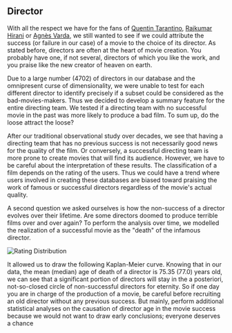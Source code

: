 <script>
import { base } from "$app/paths";
</script>

<section class="justify">

## Director

With all the respect we have for the fans of [Quentin Tarantino](https://www.imdb.com/name/nm0000233/), [Rajkumar Hirani](https://www.imdb.com/name/nm0386246/) or [Agnès Varda](https://www.imdb.com/name/nm0889513/), we still wanted to see if we could attribute the success (or failure in our case) of a movie to the choice of its director. As stated before, directors are often at the heart of movie creation. You probably have one, if not several, directors of which you like the work, and you praise like the new creator of heaven on earth.

Due to a large number (4702) of directors in our database and the omnipresent curse of dimensionality, we were unable to test for each different director to identify precisely if a subset could be considered as the bad-movies-makers. Thus we decided to develop a summary feature for the entire directing team. We tested if a directing team with no successful movie in the past was more likely to produce a bad film. To sum up, do the loose attract the loose?

After our traditional observational study over decades, we see that having a directing team that has no previous success is not necessarily good news for the quality of the film. Or conversely, a successful directing team is more prone to create movies that will find its audience. However, we have to be careful about the interpretation of these results. The classification of a film depends on the rating of the users. Thus we could have a trend where users involved in creating these databases are biased toward praising the work of famous or successful directors regardless of the movie's actual quality.


A second question we asked ourselves is how the non-success of a director evolves over their lifetime. Are some directors doomed to produce terrible films over and over again? To perform the analysis over time, we modelled the realization of a successful movie as the "death" of the infamous director. 

![Rating Distribution]({base}/plots/director_success.png)

It allowed us to draw the following Kaplan-Meier curve. Knowing that in our data, the mean (median) age of death of a director is 75.35 (77.0) years old, we can see that a significant portion of directors will stay in the a posteriori, not-so-closed circle of non-successful directors for eternity. So if one day you are in charge of the production of a movie, be careful before recruiting an old director without any previous success. But mainly, perform additional statistical analyses on the causation of director age in the movie success because we would not want to draw early conclusions; everyone deserves a chance

</section>

